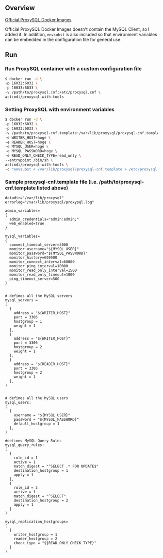 
## Overview

[Official ProxySQL Docker Images](https://hub.docker.com/r/proxysql/proxysql)

Official ProxySQL Docker Images doesn't contain the MySQL Client, so I added it.
In addition, `envsubst` is also included so that environment variables can be embedded in the configuration file for general use.

## Run

### Run ProxySQL container with a custom configuration file
```sh
$ docker run -d \
-p 16032:6032 \
-p 16033:6033 \
-v /path/to/proxysql.cnf:/etc/proxysql.cnf \
actindi/proxysql-with-tools
```

### Setting ProxySQL with environment variables 
```sh
$ docker run -d \
-p 16032:6032 \
-p 16033:6033 \
-v /path/to/proxysql-cnf.template:/var/lib/proxysql/proxysql-cnf.template \
-e WRITER_HOST=hoge \
-e READER_HOST=hoge \
-e MYSQL_USER=hoge \
-e MYSQL_PASSWORD=hoge \
-e READ_ONLY_CHECK_TYPE=read_only \
--entrypoint /bin/sh \
actindi/proxysql-with-tools \
-c "envsubst < /var/lib/proxysql/proxysql-cnf.template > /etc/proxysql.cnf && cat /etc/proxysql.cnf && proxysql -f -D /var/lib/proxysql"
```

### Sample proxysql-cnf.template file (i.e. /path/to/proxysql-cnf.template listed above)

```
datadir="/var/lib/proxysql"
errorlog="/var/lib/proxysql/proxysql.log"

admin_variables=
{
  admin_credentials="admin:admin;"
  web_enabled=true
}

mysql_variables=
{
  connect_timeout_server=3000
  monitor_username="${MYSQL_USER}"
  monitor_password="${MYSQL_PASSWORD}"
  monitor_history=600000
  monitor_connect_interval=60000
  monitor_ping_interval=10000
  monitor_read_only_interval=1500
  monitor_read_only_timeout=1000
  ping_timeout_server=500
}


# defines all the MySQL servers
mysql_servers =
(
  {
    address = "${WRITER_HOST}"
    port = 3306
    hostgroup = 1
    weight = 1
  },
  {
    address = "${WRITER_HOST}"
    port = 3306
    hostgroup = 2
    weight = 1
  },
  {
    address = "${READER_HOST}"
    port = 3306
    hostgroup = 2
    weight = 1
  },
)


# defines all the MySQL users
mysql_users:
(
  {
    username = "${MYSQL_USER}"
    password = "${MYSQL_PASSWORD}"
    default_hostgroup = 1
  },
)

#defines MySQL Query Rules
mysql_query_rules:
(
  {
    rule_id = 1
    active = 1
    match_digest = "^SELECT .* FOR UPDATE$"
    destination_hostgroup = 1
    apply = 1
  },
  {
    rule_id = 2
    active = 1
    match_digest = "^SELECT"
    destination_hostgroup = 2
    apply = 1
  }
)

mysql_replication_hostgroups=
(
  {
    writer_hostgroup = 1
    reader_hostgroup = 2
    check_type = "${READ_ONLY_CHECK_TYPE}"
  }
)
```
